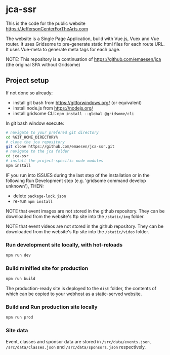 # jca-ssr

This is the code for the public website <https://JeffersonCenterForTheArts.com>

The website is a Single Page Application, build with Vue.js, Vuex and Vue router.
It uses Gridsome to pre-generate static html files for each route URL.
It uses Vue-meta to generate meta tags for each page.

NOTE: This repository is a continuation of <https://github.com/emaesen/jca> (the original SPA without Gridsome)

## Project setup

If not done so already:
* install git bash from https://gitforwindows.org/ (or equivalent)
* install node.js from https://nodejs.org/
* install gridsome CLI: ``npm install --global @gridsome/cli``

In git bash window execute:

```bash
# navigate to your prefered git directory
cd %GIT_HOME_DIRECTORY%
# clone the jca repository
git clone https://github.com/emaesen/jca-ssr.git
# navigate to the jca folder
cd jca-ssr
# install the project-specific node modules
npm install
```
IF you run into ISSUES during the last step of the installation or in the following Run Development step (e.g. 'gridsome command develop unknown'), THEN:
* delete `package-lock.json`
* re-run `npm install`

NOTE that event images are not stored in the github repository. They can be downloaded from the website's ftp site into the `/static/img` folder.

NOTE that event videos are not stored in the github repository. They can be downloaded from the website's ftp site into the `/static/video` folder.

### Run development site locally, with hot-reloads

```bash
npm run dev
```

### Build minified site for production

```bash
npm run build
```

The production-ready site is deployed to the `dist` folder,
the contents of which can be copied to your webhost as a static-served website.

### Build and Run production site locally

```bash
npm run prod
```

### Site data

Event, classes and sponsor data are stored in `/src/data/events.json`, `/src/data/classes.json` and `/src/data/sponsors.json` respectively.
